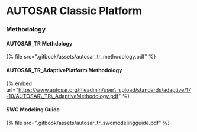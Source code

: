# AUTOSAR Classic Platform



### Methodology

#### AUTOSAR\_TR Methdology

{% file src=".gitbook/assets/autosar\_tr\_methodology.pdf" %}



#### AUTOSAR\_TR\_AdaptivePlatform Methodology

{% embed url="https://www.autosar.org/fileadmin/user\_upload/standards/adaptive/17-10/AUTOSAR\_TR\_AdaptiveMethodology.pdf" %}



#### SWC Modeling Guide

{% file src=".gitbook/assets/autosar\_tr\_swcmodelingguide.pdf" %}









